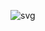 ![svg](https://wakatime.com/share/@bf380b6d-ecad-4dfb-939d-835a5d2fe310/56148ceb-6d0b-4fb8-b289-00537e12aeae.svg)
